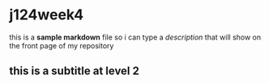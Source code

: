 # j124week4

this is a **sample markdown** file so i can type a _description_ that will show on the front page of my repository

## this is a subtitle at level 2
